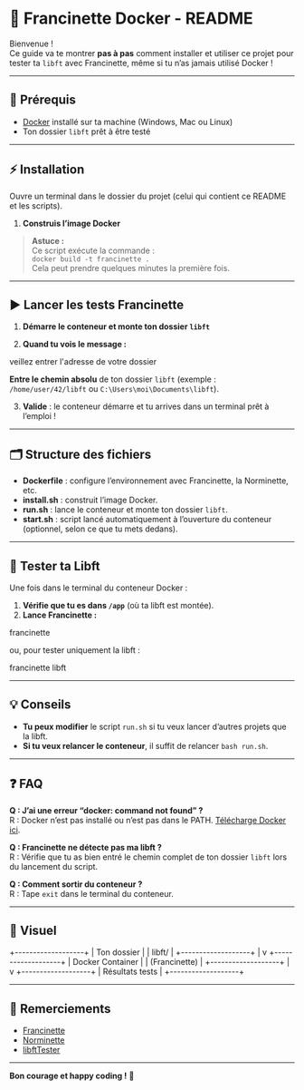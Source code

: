 # 🚀 Francinette Docker - README

Bienvenue !  
Ce guide va te montrer **pas à pas** comment installer et utiliser ce projet pour tester ta `libft` avec Francinette, même si tu n’as jamais utilisé Docker !

---

## 🧰 Prérequis

- [Docker](https://docs.docker.com/get-docker/) installé sur ta machine (Windows, Mac ou Linux)
- Ton dossier `libft` prêt à être testé

---

## ⚡️ Installation

Ouvre un terminal dans le dossier du projet (celui qui contient ce README et les scripts).

1. **Construis l’image Docker**


> **Astuce :**  
Ce script exécute la commande :  
`docker build -t francinette .`  
Cela peut prendre quelques minutes la première fois.

---

## ▶️ Lancer les tests Francinette

1. **Démarre le conteneur et monte ton dossier `libft`**


2. **Quand tu vois le message :**

veillez entrer l'adresse de votre dossier



**Entre le chemin absolu** de ton dossier `libft` (exemple : `/home/user/42/libft` ou `C:\Users\moi\Documents\libft`).

3. **Valide** : le conteneur démarre et tu arrives dans un terminal prêt à l’emploi !

---

## 🗂️ Structure des fichiers

- **Dockerfile** : configure l’environnement avec Francinette, la Norminette, etc.
- **install.sh** : construit l’image Docker.
- **run.sh** : lance le conteneur et monte ton dossier `libft`.
- **start.sh** : script lancé automatiquement à l’ouverture du conteneur (optionnel, selon ce que tu mets dedans).

---

## 🧪 Tester ta Libft

Une fois dans le terminal du conteneur Docker :

1. **Vérifie que tu es dans `/app`** (où ta libft est montée).
2. **Lance Francinette :**

francinette


ou, pour tester uniquement la libft :

francinette libft


---

## 💡 Conseils

- **Tu peux modifier** le script `run.sh` si tu veux lancer d’autres projets que la libft.
- **Si tu veux relancer le conteneur**, il suffit de relancer `bash run.sh`.

---

## ❓ FAQ

**Q : J’ai une erreur “docker: command not found” ?**  
R : Docker n’est pas installé ou n’est pas dans le PATH. [Télécharge Docker ici](https://docs.docker.com/get-docker/).

**Q : Francinette ne détecte pas ma libft ?**  
R : Vérifie que tu as bien entré le chemin complet de ton dossier `libft` lors du lancement du script.

**Q : Comment sortir du conteneur ?**  
R : Tape `exit` dans le terminal du conteneur.

---

## 🎨 Visuel

+-------------------+
| Ton dossier |
| libft/ |
+-------------------+
|
v
+-------------------+
| Docker Container |
| (Francinette) |
+-------------------+
|
v
+-------------------+
| Résultats tests |
+-------------------+


---

## 🤝 Remerciements

- [Francinette](https://github.com/xicodomingues/francinette)
- [Norminette](https://github.com/42Paris/norminette)
- [libftTester](https://github.com/Tripouille/libftTester)

---

**Bon courage et happy coding !** 🚀

